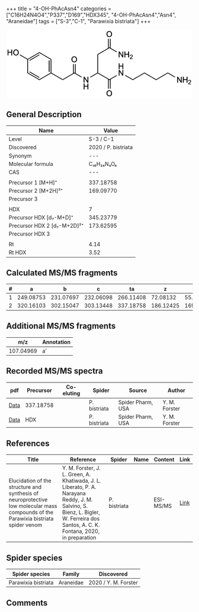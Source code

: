 +++
title = "4-OH-PhAcAsn4"
categories = ["C16H24N4O4","P337","D169","HDX345",
"4-OH-PhAcAsn4","Asn4",
"Araneidae"]
tags = ["S-3","C-1",
"Parawixia bistriata"]
+++

![](/img/4-OH-PhAcAsn4.png)

## General Description

| Name                       | Value              |
|----------------------------|--------------------|
| Level                      | S-3 / C-1          |
| Discovered                 | 2020 / P. bistriata |
| Synonym                    | ---                |
| Molecular formula          | C₁₆H₂₄N₄O₄                   |
| CAS                        | ---                |
|                            |                    |
| Precursor 1 [M+H]⁺         | 337.18758                   |
| Precursor 2 [M+2H]²⁺       | 169.09770                   |
| Precursor 3                |                    |
|                            |                    |
| HDX                        | 7                   |
| Precursor HDX   [d₇-M+D]⁺   | 345.23779                   |
| Precursor HDX 2 [d₇-M+2D]²⁺ | 173.62595                   |
| Precursor HDX 3            |                    |
|                            |                    |
| Rt                         | 4.14                   |
| Rt HDX                     | 3.52                   |

## Calculated MS/MS fragments

| # | a         | b         | c         | ta        | z         | y         | tz        |
|---|-----------|-----------|-----------|-----------|-----------|-----------|-----------|
| 1 | 249.08753 | 231.07697 | 232.06098 | 266.11408 | 72.08132 | 55.05477 | 89.10787 |
| 2 | 320.16103 | 302.15047 | 303.13448 | 337.18758 | 186.12425 | 169.09770 | 203.15080 |

## Additional MS/MS fragments

| m/z       | Annotation |
|-----------|------------|
| 107.04969 | a'         |

## Recorded MS/MS spectra

| pdf                                             | Precursor | Co-eluting | Spider      | Source                       | Author        |
|-------------------------------------------------|-----------|------------|-------------|------------------------------|---------------|
| [Data](/pdf/P-bistriata/337_4-OH-PhAcAsn4_Pb.pdf) | 337.18758 |           | P. bistriata | Spider Pharm, USA | Y. M. Forster |
| [Data](/pdf/P-bistriata/337_4-OH-PhAcAsn4_Pb_HDX.pdf) | HDX |           | P. bistriata | Spider Pharm, USA | Y. M. Forster |


## References

| Title | Reference | Spider | Name | Content | Link |
|-------|-----------|--------|------|---------|------|
| Elucidation of the structure and synthesis of neuroprotective low molecular mass compounds of the Parawixia bistriata spider venom      | Y. M. Forster, J. L. Green, A. Khatiwada, J. L. Liberato, P. A. Narayana Reddy, J. M. Salvino, S. Bienz, L. Bigler, W. Ferreira dos Santos, A. C. K. Fontana, 2020, in preparation          | P. bistriata       |      | ESI-MS/MS        | [Link](unknown)     |

## Spider species

| Spider species     | Family     | Discovered           |
|--------------------|------------|----------------------|
| Parawixia bistriata | Araneidae | 2020 / Y. M. Forster |


## Comments